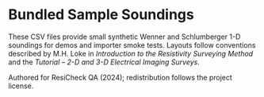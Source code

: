 # Bundled Sample Soundings

These CSV files provide small synthetic Wenner and Schlumberger 1-D soundings for demos and importer smoke tests. Layouts follow conventions described by M.H. Loke in *Introduction to the Resistivity Surveying Method* and the *Tutorial – 2-D and 3-D Electrical Imaging Surveys*.

Authored for ResiCheck QA (2024); redistribution follows the project license.
